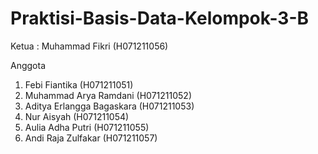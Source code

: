 # Praktisi-Basis-Data-Kelompok-3-B

Ketua : Muhammad Fikri (H071211056)

Anggota 
1) Febi Fiantika             (H071211051)
2) Muhammad Arya Ramdani     (H071211052)
3) Aditya Erlangga Bagaskara (H071211053)
4) Nur Aisyah                (H071211054)
5) Aulia Adha Putri          (H071211055)
6) Andi Raja Zulfakar        (H071211057)
